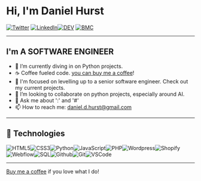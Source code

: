 # Hi, I'm Daniel Hurst

[![Twitter](https://img.shields.io/badge/Twitter-%231DA1F2.svg?&style=flat-square&logo=twitter&logoColor=white)](https://twitter.com/danhursty) [![LinkedIn](https://img.shields.io/badge/LinkedIn-%230077B5.svg?&style=flat-square&logo=linkedin&logoColor=white)](https://www.linkedin.com/in/danieldavidhurst/)[![DEV](https://img.shields.io/badge/DEV-%23000000.svg?&style=flat-square&logo=dev.to&logoColor=white)](https://dev.to/danielhurst) [![BMC](https://img.shields.io/badge/BuyMeaCoffee-%23FFDD00.svg?&style=flat-square&logo=buy-me-a-coffee&logoColor=black)](https://www.buymeacoffee.com/danieldhurst)

---

## I'm A SOFTWARE ENGINEER

- 🌱  I’m currently diving in on Python projects.
- ☕ Coffee fueled code. [you can buy me a coffee](https://www.buymeacoffee.com/danieldhurst)!
- 🔭  I'm focused on levelling up to a senior software engineer. Check out my current projects.
- 👯  I’m looking to collaborate on python projects, especially around AI.
- 💬  Ask me about ':' and '#' 
- 📫  How to reach me: daniel.d.hurst@gmail.com

---

## :wrench: Technologies

![HTML5](https://img.icons8.com/color/30/html-5.png)![CSS3](https://img.icons8.com/color/30/css3.png)![Python](https://img.icons8.com/color/30/000000/python.png)![JavaScript](https://img.icons8.com/color/30/javascript.png)![PHP](https://icons8.com/icon/776/php)![Wordpress](https://icons8.com/icon/13664/wordpress)![Shopify](https://icons8.com/icon/SZ0VDlOvY5zB/shopify)![Webflow](https://icons8.com/icon/jsQA1CYwtblt/webflow)![SQL](https://icons8.com/icon/10429/sql)![Github](https://img.icons8.com/material-outlined/30/github.png)![Git](https://img.icons8.com/color/30/git.png)![VSCode](https://img.icons8.com/color/30/visual-studio-code-2019.png)

---

[Buy me a coffee](https://www.buymeacoffee.com/danieldhurst) if you love what I do!
